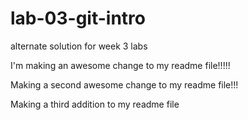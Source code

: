 # lab-03-git-intro
alternate solution for week 3 labs

I'm making an awesome change to my readme file!!!!!

Making a second awesome change to my readme file!!!

Making a third addition to my readme file
